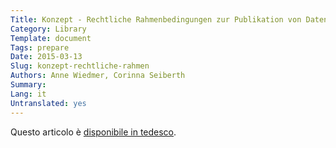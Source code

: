 ```yaml
---
Title: Konzept - Rechtliche Rahmenbedingungen zur Publikation von Daten als Open Government Data (OGD)
Category: Library
Template: document
Tags: prepare
Date: 2015-03-13
Slug: konzept-rechtliche-rahmen
Authors: Anne Wiedmer, Corinna Seiberth
Summary:
Lang: it
Untranslated: yes
---
```


Questo articolo è [disponibile in tedesco](/de/library/konzept-rechtliche-rahmen).
